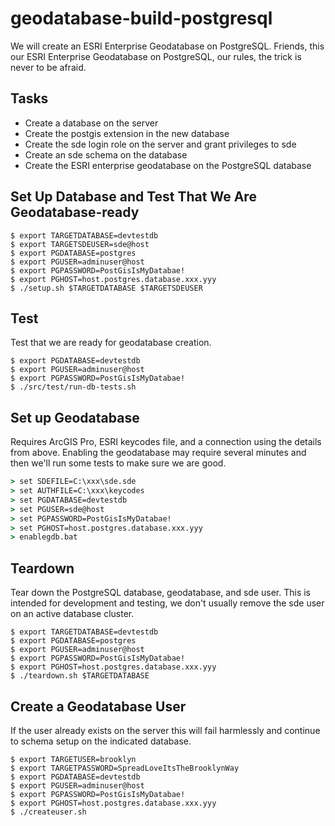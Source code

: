 # geodatabase-build-postgresql

We will create an ESRI Enterprise Geodatabase on PostgreSQL. Friends, this our ESRI Enterprise Geodatabase on PostgreSQL, our rules, the trick is never to be afraid.

## Tasks

* Create a database on the server
* Create the postgis extension in the new database
* Create the sde login role on the server and grant privileges to sde
* Create an sde schema on the database
* Create the ESRI enterprise geodatabase on the PostgreSQL database

## Set Up Database and Test That We Are Geodatabase-ready

```shell
$ export TARGETDATABASE=devtestdb
$ export TARGETSDEUSER=sde@host
$ export PGDATABASE=postgres
$ export PGUSER=adminuser@host
$ export PGPASSWORD=PostGisIsMyDatabae!
$ export PGHOST=host.postgres.database.xxx.yyy
$ ./setup.sh $TARGETDATABASE $TARGETSDEUSER
```

## Test

Test that we are ready for geodatabase creation.

```shell
$ export PGDATABASE=devtestdb
$ export PGUSER=adminuser@host
$ export PGPASSWORD=PostGisIsMyDatabae!
$ ./src/test/run-db-tests.sh 
```

## Set up Geodatabase

Requires ArcGIS Pro, ESRI keycodes file, and a connection using the details from above. Enabling the geodatabase may require several minutes
and then we'll run some tests to make sure we are good.

```bat
> set SDEFILE=C:\xxx\sde.sde
> set AUTHFILE=C:\xxx\keycodes
> set PGDATABASE=devtestdb
> set PGUSER=sde@host
> set PGPASSWORD=PostGisIsMyDatabae!
> set PGHOST=host.postgres.database.xxx.yyy
> enablegdb.bat
```

## Teardown

Tear down the PostgreSQL database, geodatabase, and sde user. This is intended for development and testing, we don't usually remove the sde user on an active database cluster.

```shell
$ export TARGETDATABASE=devtestdb
$ export PGDATABASE=postgres
$ export PGUSER=adminuser@host
$ export PGPASSWORD=PostGisIsMyDatabae!
$ export PGHOST=host.postgres.database.xxx.yyy
$ ./teardown.sh $TARGETDATABASE
```

## Create a Geodatabase User

If the user already exists on the server this will fail harmlessly and continue to schema setup on the indicated database.

```shell
$ export TARGETUSER=brooklyn
$ export TARGETPASSWORD=SpreadLoveItsTheBrooklynWay
$ export PGDATABASE=devtestdb
$ export PGUSER=adminuser@host
$ export PGPASSWORD=PostGisIsMyDatabae!
$ export PGHOST=host.postgres.database.xxx.yyy
$ ./createuser.sh 
```